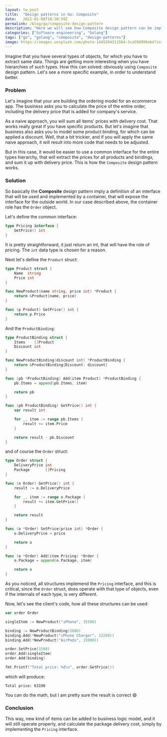 ```yaml
---
layout: tw_post
title:  "Design patterns in Go: Composite"
date:   2021-01-08T18:30:59Z
permalink: /blog/go/composite-design-pattern
description: "Here we will see how Composite design pattern can be implemented and used"
categories: ["Software engineering", "Golang"]
tags: ["go", "golang", "composite", "design-patterns"]
image: https://images.unsplash.com/photo-1445294211564-3ca59d999abd?ixid=MXwxMjA3fDB8MHxwaG90by1wYWdlfHx8fGVufDB8fHw%3D&ixlib=rb-1.2.1&auto=format&fit=crop&w=2800&h=550&q=80
---
```



Imagine that you have several types of objects, for which you have to extract same data. Things are getting more interesting when you have hierarchies of such types. How this can solved: obviously using `Composite` design pattern. Let's see a more specific example, in order to understand better.

### Problem

Let's imagine that your are building the ordering model for an ecommerce app. The business asks you to calculate the price of the entire order, including the delivery price that is added for company's service.

As a naive approach, you will sum all items' prices with delivery cost. That works really great if you have specific products. But let's imagine that business also asks you to model some product binding, for which can be applied a discount. Well, that a bit trickier, and if you will apply the same naive approach, it will result into more code that needs to be adjusted.

But in this case, it would be easier to use a common interface for the entire types hierarchy, that will extract the prices for all products and bindings, and sum it up with delivery price. This is how the `Composite` design pattern works.

### Solution

So basically the __Composite__ design pattern imply a definition of an interface that will be used and implemented by a container, that will expose the interface for the outside world. In our case described above, the container role has the `Order` object.

Let's define the common interface:

```go
type Pricing interface {
	GetPrice() int
}
```

It is pretty straightforward, it just return an int, that will have the role of pricing. The `int` data type is chosen for a reason.

Next let's define the `Product` struct:

```go
type Product struct {
	Name  string
	Price int
}

func NewProduct(name string, price int) *Product {
	return &Product{name, price}
}

func (p Product) GetPrice() int {
	return p.Price
}
```

And the `ProductBinding`:

```go
type ProductBinding struct {
	Items    []Product
	Discount int
}

func NewProductBinding(discount int) *ProductBinding {
	return &ProductBinding{Discount: discount}
}

func (pb *ProductBinding) Add(item Product) *ProductBinding {
	pb.Items = append(pb.Items, item)

	return pb
}

func (pb ProductBinding) GetPrice() int {
	var result int

	for _, item := range pb.Items {
		result += item.Price
	}

	return result - pb.Discount
}

```

and of course the `Order` struct:

```go
type Order struct {
	DeliveryPrice int
	Package       []Pricing
}

func (o Order) GetPrice() int {
	result := o.DeliveryPrice

	for _, item := range o.Package {
		result += item.GetPrice()
	}

	return result
}

func (o *Order) SetPrice(price int) *Order {
	o.DeliveryPrice = price

	return o
}

func (o *Order) Add(item Pricing) *Order {
	o.Package = append(o.Package, item)

	return o
}
```


As you noticed, all structures implemend the `Pricing` interface, and this is critical, since the `Order` struct, does operate with that type of objects, even if the internals of each type, is very different.

Now, let's see the client's code, how all these structures can be used:

```go
var order Order

singleItem := NewProduct("iPhone", 35590)

binding := NewProductBinding(2000)
binding.Add(*NewProduct("iPhone Charger", 12200))
binding.Add(*NewProduct("AirPods", 15900))

order.SetPrice(1500)
order.Add(singleItem)
order.Add(binding)

fmt.Printf("Total price: %d\n", order.GetPrice())
```

which will produce:

```
Total price: 63190
```


You can do the math, but I am pretty sure the result is correct :smile:



### Conclusion

This way, new kind of items can be added to business logic model, and it will still operate properly, and calculate the package delivery cost, simply by implementing the `Pricing` interface.
